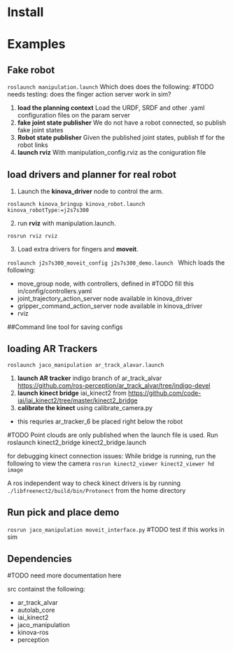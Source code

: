 
# Install

# Examples

## Fake robot
`roslaunch manipulation.launch`
Which does does the following:
#TODO needs testing: does the finger action server work in sim?

1. **load the planning context** Load the URDF, SRDF and other .yaml configuration files on the param server
2. **fake joint state publisher** We do not have a robot connected, so publish fake joint states
3. **Robot state publisher** Given the published joint states, publish tf for the robot links
4. **launch rviz** With manipulation_config.rviz as the coniguration file

## load drivers and planner for real robot
1. Launch the **kinova_driver** node to control the arm.

`roslaunch kinova_bringup kinova_robot.launch kinova_robotType:=j2s7s300`

2. run **rviz** with manipulation.launch.

`rosrun rviz rviz`

3. Load extra drivers for fingers and **moveit**.

`roslaunch j2s7s300_moveit_config j2s7s300_demo.launch `
Which loads the following:
* move_group node, with controllers, defined in #TODO fill this in/config/controllers.yaml
* joint_trajectory_action_server node available in kinova_driver
* gripper_command_action_server node available in kinova_driver
* rviz

##Command line tool for saving configs


## loading AR Trackers
`roslaunch jaco_manipulation ar_track_alavar.launch`
1. **launch AR tracker** indigo branch of ar_track_alvar https://github.com/ros-perception/ar_track_alvar/tree/indigo-devel
2. **launch kinect bridge** iai_kinect2 from https://github.com/code-iai/iai_kinect2/tree/master/kinect2_bridge
3. **calibrate the kinect** using calibrate_camera.py
* this requries ar_tracker_6 be placed right below the robot

#TODO Point clouds are only published when the launch file is used. Run roslaunch kinect2_bridge kinect2_bridge.launch

for debugging kinect connection issues:
While bridge is running, run the following to view the camera
`rosrun kinect2_viewer kinect2_viewer hd image `

A ros independent way to check kinect drivers is by running
`./libfreenect2/build/bin/Protonect` from the home directory


## Run pick and place demo
`rosrun jaco_manipulation moveit_interface.py`
#TODO test if this works in sim

## Dependencies

#TODO need more documentation here

src containst the following:
* ar_track_alvar
* autolab_core
* iai_kinect2
* jaco_manipulation
* kinova-ros
* perception
